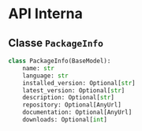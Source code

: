# API Interna

## Classe `PackageInfo`

```python
class PackageInfo(BaseModel):
    name: str
    language: str
    installed_version: Optional[str]
    latest_version: Optional[str]
    description: Optional[str]
    repository: Optional[AnyUrl]
    documentation: Optional[AnyUrl]
    downloads: Optional[int]
